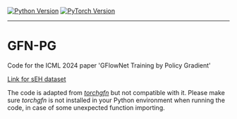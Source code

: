  <a href="https://www.python.org/"><img alt="Python Version" src="https://img.shields.io/badge/Python-%E2%89%A53.10-blue" /></a>
  <a href="https://pytorch.org/"><img alt="PyTorch Version" src="https://img.shields.io/badge/PyTorch-%E2%89%A52.0.0-green" /></a>
<!-- <div align="center">
</div> -->
--------------------------------------------------------------------------------
# GFN-PG
Code for the ICML 2024 paper 'GFlowNet Training by Policy Gradient'

[Link for sEH dataset](https://drive.google.com/file/d/1_dAXZqV_ZcVIYMGCVAqK2O4jIffoSzyL/view?usp=sharing)

The code is adapted from [*torchgfn*](https://pypi.org/project/torchgfn/0.1.3/) but not compatible with it. Please make sure *torchgfn* is not installed in your Python environment when running the code, in case of some unexpected function importing. 

